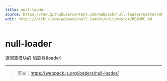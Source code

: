 ```yaml
---
title: null-loader
source: https://raw.githubusercontent.com/webpack/null-loader/master/README.md
edit: https://github.com/webpack/null-loader/edit/master/README.md
---
```

# null-loader

返回空模块的 加载器(loader)

***

> 原文：https://webpack.js.org/loaders/null-loader/